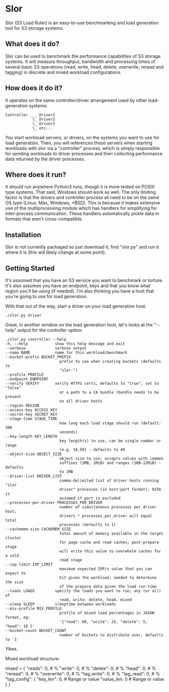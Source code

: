 Slor
====

Slor (S3 Load Ruler) is an easy-to-use benchmarking and load generation tool
for S3 storage systems. 

What does it do?
----------------

Slor can be used to benchmark the performance capabilities of S3 storage 
systems. It will measure throughput, bandwidth and processing times of
several basic S3 operations (read, write, head, delete, overwrite, reread
and tagging) in discrete and mixed workload configurations. 

How does it do it?
------------------
It operates on the same controller/driver arrangement used by other
load-generation systems:

    Controller ___ Driver1
                \_ Driver2
                \_ Driver3
                \_ etc...

You start workload servers, or drivers, on the systems you want to use for
load generation. Then, you will references these servers when starting
workloads with slor via a "controller" process, which is simply responsible
for sending workloads to driver processes and then collecting performance
data returned by the driver processes.

Where does it run?
------------------

It should run anywhere Python3 runs, though it is more tested on POSIX type
systems. That said, Windows should work as well. The only limiting factor
is that the drivers and controller process all need to be on the same OS
type (Linux, Max, Windows, *BSD). This is because it makes extensive use of
the multiprocessing module which has handlers for simplifying for inter-process
communication. These handlers automatically pickle data in formats that aren't
cross-compatible.


Installation
------------

Slor is not currently packaged so just download it, find "slor.py" and run it
where it is (this will likely change at some point).


Getting Started
---------------

It's assumed that you have an S3 service you want to benchmark or torture. 
It's also assumes you have an endpoint, keys and that you know what region
you'll be using (if needed). I'm also thinking you have a host that you're
going to use for load generation.

With that out of the way, start a driver on your load generation host:

    ./slor.py driver

Great, in another window on the load generation host, let's looks at the
"--help" output for the controller option:

    ./slor.py controller --help
    -h, --help            show this help message and exit
    --verbose             verbose output
    --name NAME           name for this workload/benchmark
    --bucket-prefix BUCKET_PREFIX
                            prefix to use when creating buckets (defaults to
                            "slor-")
    --profile PROFILE
    --endpoint ENDPOINT
    --verify VERIFY       verify HTTPS certs, defaults to "true"; set to "false"
                            or a path to a CA bundle (bundle needs to be present
                            on all driver hosts
    --region REGION
    --access-key ACCESS_KEY
    --secret-key SECRET_KEY
    --stage-time STAGE_TIME
                            how long each load stage should run (default: 300
                            seconds)
    --key-length KEY_LENGTH
                            key length(s) to use, can be single number or range
                            (e.g. 10,50) - defaults to 40
    --object-size OBJECT_SIZE
                            object size to use; accepts values with common
                            suffixes (1MB, 1MiB) and ranges (1KB-12MiB) - defaults
                            to 1MB
    --driver-list DRIVER_LIST
                            comma-delimited list of driver hosts running "slor
                            driver" processes (in host:port format); 9256 is
                            assumed if port is excluded
    --processes-per-driver PROCESSES_PER_DRIVER
                            number of simultaneous processes per driver host;
                            drivers * processes_per_driver will equal total
                            processes (defaults to 1)
    --cachemem-size CACHEMEM_SIZE
                            total amount of memory available in the target cluster
                            for page cache and read caches; post-prepare stage
                            will write this value to overwhelm caches for a cold
                            read stage
    --iop-limit IOP_LIMIT
                            maximum expected IOP/s value that you can expect to
                            hit given the workload; needed to determine the size
                            of the prepare data given the load run-time
    --loads LOADS         specify the loads you want to run; any (or all) of
                            read, write, delete, head, mixed
    --sleep SLEEP         sleeptime between workloads
    --mix-profile MIX_PROFILE
                            profile of mixed load percentages in JASON format, eg:
                            '{"read": 60, "write": 25, "delete": 5, "head": 10 }'
    --bucket-count BUCKET_COUNT
                            number of buckets to distribute over, defaults to '1'

Yikes.  

Mixed workload structure:

mixed = {
    "reads": 0,        # %
    "write": 0,        # %
    "delete": 0,       # %
    "head": 0,         # %
    "reread": 0,       # %
    "overwrite": 0,    # %
    "tag_write": 0,    # %
    "tag_read": 0,     # %
    "tag_config": {
        "key_len": 0,  # Range or value
        "value_len: 0  # Range or value
    }
}

